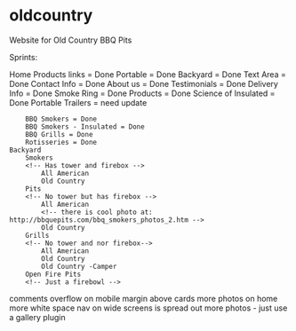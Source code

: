 # oldcountry
Website for Old Country BBQ Pits

Sprints:

Home
	Products links = Done
		Portable = Done
		Backyard = Done
	Text Area = Done
	Contact Info = Done
	About us = Done
	Testimonials = Done
	Delivery Info = Done
	Smoke Ring = Done
Products  = Done
	Science of Insulated = Done
	Portable Trailers = need update
	<!-- Update with this content: http://bbquepits.com/bbq_smokers_photos_2.htm -->

		BBQ Smokers = Done
		BBQ Smokers - Insulated = Done
		BBQ Grills = Done
		Rotisseries = Done
	Backyard
		Smokers
		<!-- Has tower and firebox -->
			All American 
			Old Country
		Pits
		<!-- No tower but has firebox -->
			All American
			<!-- there is cool photo at: http://bbquepits.com/bbq_smokers_photos_2.htm -->
			Old Country
		Grills
		<!-- No tower and nor firebox-->
			All American
			Old Country
			Old Country -Camper
		Open Fire Pits
		<!-- Just a firebowl -->

<!-- *Pretty up the card content on home. -->
comments overflow on mobile
margin above cards
more photos on home
more white space
nav on wide screens is spread out
more photos - just use a gallery plugin